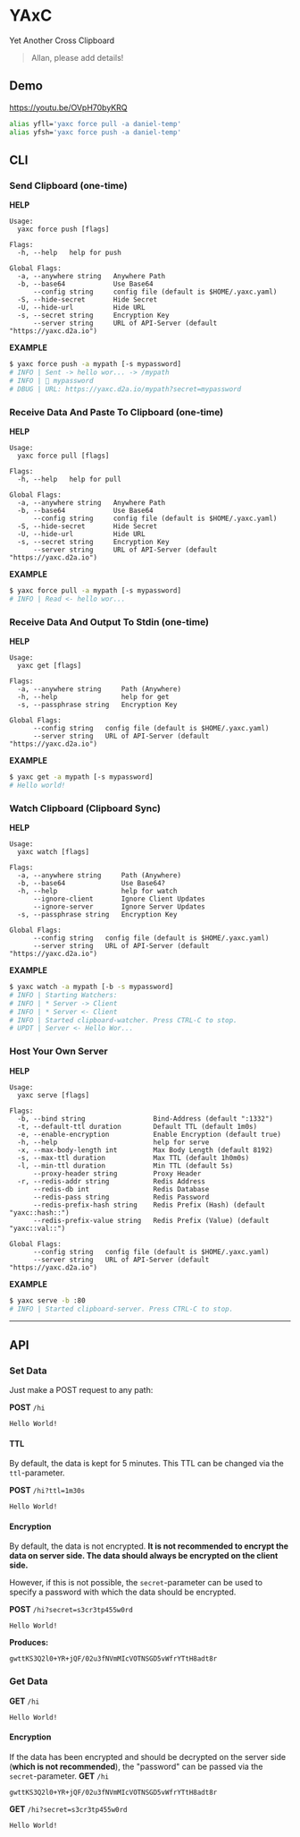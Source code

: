 # YAxC
Yet Another Cross Clipboard
> Allan, please add details!

## Demo
https://youtu.be/OVpH70byKRQ

```bash
alias yfll='yaxc force pull -a daniel-temp'
alias yfsh='yaxc force push -a daniel-temp'
```

## CLI
### Send Clipboard (one-time)
**HELP**
```
Usage:
  yaxc force push [flags]

Flags:
  -h, --help   help for push

Global Flags:
  -a, --anywhere string   Anywhere Path
  -b, --base64            Use Base64
      --config string     config file (default is $HOME/.yaxc.yaml)
  -S, --hide-secret       Hide Secret
  -U, --hide-url          Hide URL
  -s, --secret string     Encryption Key
      --server string     URL of API-Server (default "https://yaxc.d2a.io")
```

**EXAMPLE**
```bash
$ yaxc force push -a mypath [-s mypassword]
# INFO | Sent -> hello wor... -> /mypath
# INFO | 🔐 mypassword
# DBUG | URL: https://yaxc.d2a.io/mypath?secret=mypassword
```

### Receive Data And Paste To Clipboard (one-time)
**HELP**
```
Usage:
  yaxc force pull [flags]

Flags:
  -h, --help   help for pull

Global Flags:
  -a, --anywhere string   Anywhere Path
  -b, --base64            Use Base64
      --config string     config file (default is $HOME/.yaxc.yaml)
  -S, --hide-secret       Hide Secret
  -U, --hide-url          Hide URL
  -s, --secret string     Encryption Key
      --server string     URL of API-Server (default "https://yaxc.d2a.io")
```

**EXAMPLE**
```bash
$ yaxc force pull -a mypath [-s mypassword]
# INFO | Read <- hello wor...
```

### Receive Data And Output To Stdin (one-time)
**HELP**
```
Usage:
  yaxc get [flags]

Flags:
  -a, --anywhere string     Path (Anywhere)
  -h, --help                help for get
  -s, --passphrase string   Encryption Key

Global Flags:
      --config string   config file (default is $HOME/.yaxc.yaml)
      --server string   URL of API-Server (default "https://yaxc.d2a.io")

```

**EXAMPLE**
```bash
$ yaxc get -a mypath [-s mypassword]
# Hello world!
```

### Watch Clipboard (Clipboard Sync)
**HELP**
```
Usage:
  yaxc watch [flags]

Flags:
  -a, --anywhere string     Path (Anywhere)
  -b, --base64              Use Base64?
  -h, --help                help for watch
      --ignore-client       Ignore Client Updates
      --ignore-server       Ignore Server Updates
  -s, --passphrase string   Encryption Key

Global Flags:
      --config string   config file (default is $HOME/.yaxc.yaml)
      --server string   URL of API-Server (default "https://yaxc.d2a.io")
```

**EXAMPLE**
```bash
$ yaxc watch -a mypath [-b -s mypassword]
# INFO | Starting Watchers:
# INFO | * Server -> Client
# INFO | * Server <- Client
# INFO | Started clipboard-watcher. Press CTRL-C to stop.
# UPDT | Server <- Hello Wor...
```

### Host Your Own Server
**HELP**
```
Usage:
  yaxc serve [flags]

Flags:
  -b, --bind string                 Bind-Address (default ":1332")
  -t, --default-ttl duration        Default TTL (default 1m0s)
  -e, --enable-encryption           Enable Encryption (default true)
  -h, --help                        help for serve
  -x, --max-body-length int         Max Body Length (default 8192)
  -s, --max-ttl duration            Max TTL (default 1h0m0s)
  -l, --min-ttl duration            Min TTL (default 5s)
      --proxy-header string         Proxy Header
  -r, --redis-addr string           Redis Address
      --redis-db int                Redis Database
      --redis-pass string           Redis Password
      --redis-prefix-hash string    Redis Prefix (Hash) (default "yaxc::hash::")
      --redis-prefix-value string   Redis Prefix (Value) (default "yaxc::val::")

Global Flags:
      --config string   config file (default is $HOME/.yaxc.yaml)
      --server string   URL of API-Server (default "https://yaxc.d2a.io")
```

**EXAMPLE**
```bash
$ yaxc serve -b :80
# INFO | Started clipboard-server. Press CTRL-C to stop.
```

---

## API
### Set Data
Just make a POST request to any path:

**POST** `/hi`
```
Hello World!
```

#### TTL
By default, the data is kept for 5 minutes. This TTL can be changed via the `ttl`-parameter.

**POST** `/hi?ttl=1m30s`
```
Hello World!
```

#### Encryption
By default, the data is not encrypted. 
**It is not recommended to encrypt the data on server side. The data should always be encrypted on the client side.**

However, if this is not possible, the `secret`-parameter can be used to specify a password with which the data should be encrypted.

**POST** `/hi?secret=s3cr3tp455w0rd`
```
Hello World!
```
**Produces:**
```
gwttKS3Q2l0+YR+jQF/02u3fNVmMIcVOTNSGD5vWfrYTtH8adt8r
```

### Get Data
**GET** `/hi`
```
Hello World!
```

#### Encryption
If the data has been encrypted and should be decrypted on the server side (**which is not recommended**), the "password" can be passed via the `secret`-parameter.
**GET** `/hi`
```
gwttKS3Q2l0+YR+jQF/02u3fNVmMIcVOTNSGD5vWfrYTtH8adt8r
```

**GET** `/hi?secret=s3cr3tp455w0rd`
```
Hello World!
```